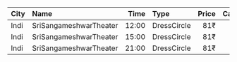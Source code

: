 | City | Name                   |  Time | Type        | Price | Capacity | Booked |
| :--- | :--------------------- | ----: | :---------- | ----: | -------: | -----: |
| Indi | SriSangameshwarTheater | 12:00 | DressCircle |   81₹ |      250 |    150 |
| Indi | SriSangameshwarTheater | 15:00 | DressCircle |   81₹ |      250 |    150 |
| Indi | SriSangameshwarTheater | 21:00 | DressCircle |   81₹ |      250 |    150 |